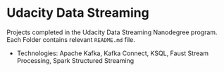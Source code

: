 # Udacity Data Streaming

Projects completed in the Udacity Data Streaming Nanodegree program. 
Each Folder contains relevant `README.md` file. 

* Technologies: 
Apache Kafka, Kafka Connect, KSQL, Faust Stream Processing, Spark Structured Streaming


